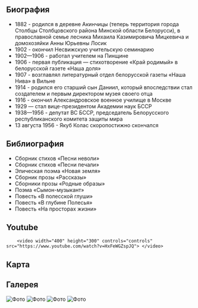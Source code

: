 ﻿---
name: Якуб Колас (Константин Михайлович Мицкевич)
yearsoflife:  22.10.1882 — 13.08.1956
birthplace:  Столбцы, Минская область
description:  Белорусский советский писатель, поэт и переводчик, общественный деятель
src: https://24smi.org/public/media/290x324/celebrity/2018/11/27/l5bhmgiuhvzk-iakub-kolas.jpg
video: https://www.youtube.com/watch?v=HxFeWGZspJQ
---

## Биография
*  1882 - родился в деревне Акинчицы (теперь территория города Столбцы Столбцовского района Минской области Белорусси), в православной семье лесника Михаила Казимировича Мицкевича и домохозяйки Анны Юрьевны Лосик
* 1902 - окончил Несвижскую учительскую семинарию
* 1902—1906 - работал учителем на Пинщине 
* 1906 - первая публикация — стихотворение «Край родимый» в белорусской газете «Наша доля»
* 1907 - возглавлял литературный отдел белорусской газеты «Наша Нива» в Вильне
* 1914 - родился его старший сын Даниил, который впоследствии стал создателем и первым директором музея своего отца
* 1916 - окончил Александровское военное училище в Москве 
* 1929  — стал вице-президентом Академии наук БССР
* 1938—1956 - депутат ВС БССР, председатель Белорусского республиканского комитета защиты мира 
* 13 августа 1956 - Якуб Колас скоропостижно скончался 

## Библиография
*  Сборник стихов «Песни неволи» 
*  Сборник стихов  «Песни печали»
*  Эпическая поэма «Новая земля»
*  Сборник прозы «Рассказы»
*  Сборники прозы «Родные образы»
*  Поэма «Сымон-музыкант» 
*  Повесть «В полесской глуши»
*  Повесть «В глубине Полесья»
*  Повесть «На просторах жизни»

## Youtube
        <video width="400" height="300" controls="controls" src="https://www.youtube.com/watch?v=HxFeWGZspJQ"> </video>


## Карта

## Галерея
![Фото](https://upload.wikimedia.org/wikipedia/commons/thumb/c/c7/Belarus-Minsk-Yakub_Kolas_Square-2.jpg/800px-Belarus-Minsk-Yakub_Kolas_Square-2.jpg)
![Фото](https://upload.wikimedia.org/wikipedia/commons/9/9e/2002._Stamp_of_Belarus_0489.jpg)
![Фото](https://upload.wikimedia.org/wikipedia/commons/thumb/3/34/RR5009-0004R_BU_%D0%9F%D0%B8%D1%81%D0%B0%D1%82%D0%B5%D0%BB%D1%8C_%D0%AF%D0%BA%D1%83%D0%B1_%D0%9A%D0%BE%D0%BB%D0%B0%D1%81%2C_%D0%BA_110-%D0%BB%D0%B5%D1%82%D0%B8%D1%8E_%D1%81%D0%BE_%D0%B4%D0%BD%D1%8F_%D1%80%D0%BE%D0%B6%D0%B4%D0%B5%D0%BD%D0%B8%D1%8F.png/603px-RR5009-0004R_BU_%D0%9F%D0%B8%D1%81%D0%B0%D1%82%D0%B5%D0%BB%D1%8C_%D0%AF%D0%BA%D1%83%D0%B1_%D0%9A%D0%BE%D0%BB%D0%B0%D1%81%2C_%D0%BA_110-%D0%BB%D0%B5%D1%82%D0%B8%D1%8E_%D1%81%D0%BE_%D0%B4%D0%BD%D1%8F_%D1%80%D0%BE%D0%B6%D0%B4%D0%B5%D0%BD%D0%B8%D1%8F.png)
![Фото](https://upload.wikimedia.org/wikipedia/commons/thumb/6/61/%D0%94%D0%BE%D0%BC-%D0%BC%D1%83%D0%B7%D0%B5%D0%B9_%D0%AF%D0%BA%D1%83%D0%B1%D0%B0_%D0%9A%D0%BE%D0%BB%D0%B0%D1%81%D0%B0_%D0%B2_%D0%9F%D0%B8%D0%BD%D1%81%D0%BA%D0%B5.jpg/800px-%D0%94%D0%BE%D0%BC-%D0%BC%D1%83%D0%B7%D0%B5%D0%B9_%D0%AF%D0%BA%D1%83%D0%B1%D0%B0_%D0%9A%D0%BE%D0%BB%D0%B0%D1%81%D0%B0_%D0%B2_%D0%9F%D0%B8%D0%BD%D1%81%D0%BA%D0%B5.jpg)


